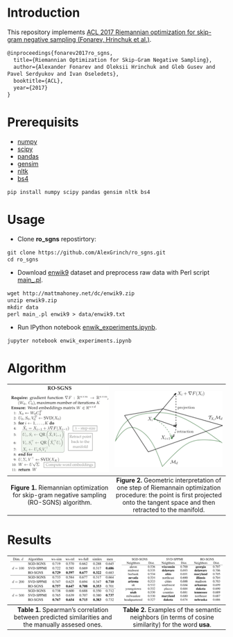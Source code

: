 # Introduction

This repository implements [ACL 2017 Riemannian optimization for skip-gram negative sampling (Fonarev, Hrinchuk et al.)](https://arxiv.org/pdf/1704.08059.pdf).
```
@inproceedings{fonarev2017ro_sgns,
  title={Riemannian Optimization for Skip-Gram Negative Sampling},
  author={Alexander Fonarev and Oleksii Hrinchuk and Gleb Gusev and Pavel Serdyukov and Ivan Oseledets},
  booktitle={ACL},
  year={2017}
}
```

# Prerequisits

- [numpy](http://www.numpy.org)
- [scipy](https://www.scipy.org)
- [pandas](https://pandas.pydata.org)
- [gensim](https://radimrehurek.com/gensim/)
- [nltk](https://www.nltk.org)
- [bs4](https://www.crummy.com/software/BeautifulSoup/bs4/doc/)

```
pip install numpy scipy pandas gensim nltk bs4 
```

# Usage

- Clone **ro_sgns** repostirtory:

```
git clone https://github.com/AlexGrinch/ro_sgns.git
cd ro_sgns
```

- Download [enwik9](http://mattmahoney.net/dc/enwik9.zip) dataset and preprocess raw data with Perl script [main_.pl](main_.pl). 

```
wget http://mattmahoney.net/dc/enwik9.zip
unzip enwik9.zip
mkdir data
perl main_.pl enwik9 > data/enwik9.txt
```

- Run IPython notebook [enwik_experiments.ipynb](enwik_experiments.ipynb).

```
jupyter notebook enwik_experiments.ipynb
```

# Algorithm

|![algorithm](/img/algorithm.png) | ![geometric](/img/ro.png)
|:---:|:---:|
|**Figure 1.** Riemannian optimization for skip-gram negative sampling (RO-SGNS) algorithm. | **Figure 2.** Geometric interpretation of one step of Riemannain optimization procedure: the point is first projected onto the tangent space and then retracted to the manifold.|

# Results

|![corr](/img/corr_results.png) | ![neighbors](/img/neighbors_results.png)
|:---:|:---:|
|**Table 1.** Spearman’s correlation between predicted similarities and the manually assesed ones. | **Table 2.** Examples of the semantic neighbors (in terms of cosine similarity) for the word <b>usa</b>.|

